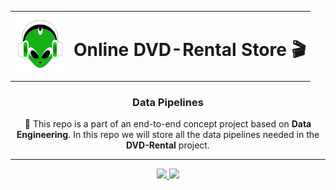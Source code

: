 <table align="center">
  <tr>
    <td><img src="readme/imgs/dvd-logo.png" alt="DVD Logo" width="80"/></td>
    <td><h1>Online DVD-Rental Store 🎬</h1></td>
  </tr>
</table>

<h3 align="center">Data Pipelines</h3>


<p align="center">
  🌌 This repo is a part of an end-to-end concept project based on <b>Data Engineering</b>.  
  In this repo we will store all the data pipelines needed in the <b>DVD-Rental</b> project.
</p>

---

<p align="center">
  <a href="https://github.com/Kartikrast/social-infra-prediction-model">
    <img src="https://img.shields.io/badge/status-active-brightgreen"/>
  </a>
  <a href="https://python.org">
    <img src="https://img.shields.io/badge/python-3.11%2B-blue"/>
  </a>
</p>
